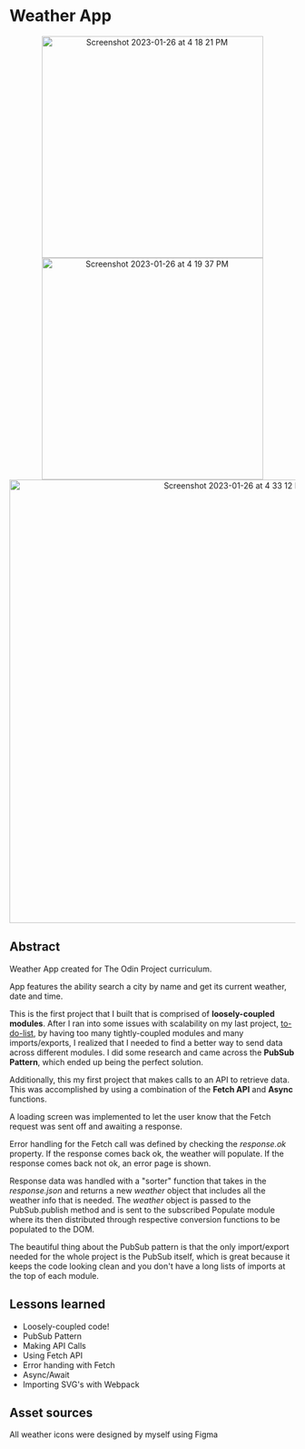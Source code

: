 # Weather App
<p align=middle>
<img width="390" alt="Screenshot 2023-01-26 at 4 18 21 PM" src="https://user-images.githubusercontent.com/41353202/214952958-a690b66f-909b-49e7-aeb9-9cbf6d89ba3a.png">
<img width="390" alt="Screenshot 2023-01-26 at 4 19 37 PM" src="https://user-images.githubusercontent.com/41353202/214952975-7e2d29dd-db97-447c-b0ac-582038958454.png">
<img width="780" alt="Screenshot 2023-01-26 at 4 33 12 PM" src="https://user-images.githubusercontent.com/41353202/214955483-a46ec6d1-2d20-4c30-a0c0-9d8ab65646a8.png">
</p>

## Abstract
Weather App created for The Odin Project curriculum. 

App features the ability search a city by name and get its current weather, date and time.

This is the first project that I built that is comprised of **loosely-coupled modules**. After I ran into some issues with scalability on my last project, [to-do-list](https://github.com/WitchingHr/to-do-list), by having too many tightly-coupled modules and many imports/exports, I realized that I needed to find a better way to send data across different modules. I did some research and came across the **PubSub Pattern**, which ended up being the perfect solution.

Additionally, this my first project that makes calls to an API to retrieve data. This was accomplished by using a combination of the  **Fetch API** and **Async** functions.  

A loading screen was implemented to let the user know that the Fetch request was sent off and awaiting a response. 

Error handling for the Fetch call was defined by checking the *response.ok* property. If the response comes back ok, the weather will populate. If the response comes back not ok, an error page is shown. 

Response data was handled with a "sorter" function that takes in the *response.json* and returns a new *weather* object that includes all the weather info that is needed. The *weather* object is passed to the PubSub.publish method and is sent to the subscribed Populate module where its then distributed through respective conversion functions to be populated to the DOM.

The beautiful thing about the PubSub pattern is that the only import/export needed for the whole project is the PubSub itself, which is great because it keeps the code looking clean and you don't have a long lists of imports at the top of each module. 

## Lessons learned

 - Loosely-coupled code!
 - PubSub Pattern
 - Making API Calls
 - Using Fetch API
 - Error handing with Fetch
 - Async/Await
 - Importing SVG's with Webpack

## Asset sources
All weather icons were designed by myself using Figma
